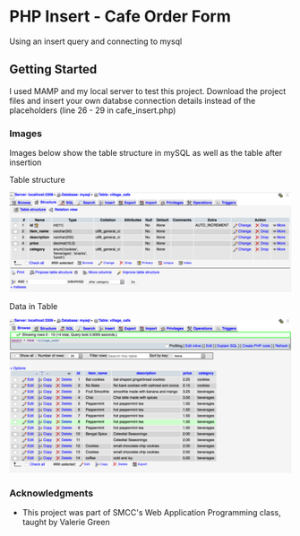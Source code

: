 # PHP Insert - Cafe Order Form

Using an insert query and connecting to mysql

## Getting Started

I used MAMP and my local server to test this project. Download the project files and insert your own databse connection details instead of the placeholders (line 26 - 29 in cafe_insert.php)

### Images

Images below show the table structure in mySQL as well as the table after insertion

Table structure

![table structure](https://github.com/oorr90/php_simple_insertion/blob/master/screenshots/table_structure.png)

Data in Table

![data in table](https://github.com/oorr90/php_simple_insertion/blob/master/screenshots/data_inserted.png)

### Acknowledgments

* This project was part of SMCC's Web Application Programming class, taught by Valerie Green
